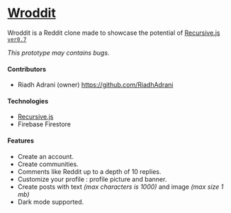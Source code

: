 # [Wroddit](https://riadhadrani.github.io/wroddit/)

Wroddit is a Reddit clone made to showcase the potential of [Recursive.js `ver0.7`](https://github.com/RiadhAdrani/recursive)

_This prototype may contains bugs._

#### Contributors

-   Riadh Adrani (owner) <https://github.com/RiadhAdrani>

#### Technologies

-   [Recursive.js](https://github.com/RiadhAdrani/recursive)
-   Firebase Firestore

#### Features

-   Create an account.
-   Create communities.
-   Comments like Reddit up to a depth of 10 replies.
-   Customize your profile : profile picture and banner.
-   Create posts with text _(max characters is 1000)_ and image _(max size 1 mb)_
-   Dark mode supported.
